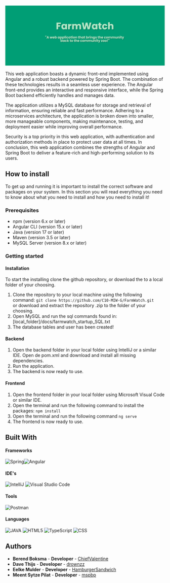 ![FarmWatch](https://github.com/C10-MIW-G/FarmWatch/blob/main/Docs/farmwatchbanner.png)

This web application boasts a dynamic front-end implemented using Angular and a robust backend powered by Spring Boot. The combination of these technologies results in a seamless user experience. The Angular front-end provides an interactive and responsive interface, while the Spring Boot backend efficiently handles and manages data.

The application utilizes a MySQL database for storage and retrieval of information, ensuring reliable and fast performance. Adhering to a microservices architecture, the application is broken down into smaller, more manageable components, making maintenance, testing, and deployment easier while improving overall performance.

Security is a top priority in this web application, with authentication and authorization methods in place to protect user data at all times. In conclusion, this web application combines the strengths of Angular and Spring Boot to deliver a feature-rich and high-performing solution to its users.

## How to install

To get up and running it is important to install the correct software and packages on your system. In this section you will read everything you need to know about what you need to install and how you need to install it!

### Prerequisites
-   npm (version 6.x or later)
-   Angular CLI (version 15.x or later)
-   Java (version 17 or later)
-   Maven (version 3.5 or later)
-   MySQL Server (version 8.x or later)

### Getting started
#### Installation
To start the installing clone the github repository, or download the to a local folder of your choosing.
1. Clone the repository to your local machine using the following command:
`git clone https://github.com/C10-MIW-G/FarmWatch.git`  
or  download and extract the repository .zip to the folder of your choosing.
2. Open MySQL and run the sql commands found in: [local_folder]/docs/farmwatch_startup_SQL.txt
3. The database tables and user has been created!

#### Backend
1.  Open the backend folder in your local folder using IntelliJ or a similar IDE. Open de pom.xml and download and install all missing dependencies.
2. Run the application.
3. The backend is now ready to use. 

#### Frontend
1.  Open the frontend folder in your local folder using Microsoft Visual Code or similar IDE.
2.  Open the terminal and run the following command to install the packages:
`npm install`
3.  Open the terminal and run the following command
`ng serve`
4. The frontend is now ready to use.

## Built With 
#### Frameworks
![Spring](https://img.shields.io/badge/Spring_Boot-F2F4F9?style=for-the-badge&logo=spring-boot)![Angular](https://img.shields.io/badge/angular-%23DD0031.svg?style=for-the-badge&logo=angular&logoColor=white)
 #### IDE's
![IntelliJ](https://img.shields.io/badge/IntelliJ_IDEA-000000.svg?style=for-the-badge&logo=intellij-idea&logoColor=white) ![Visual Studio Code](https://img.shields.io/badge/Visual_Studio_Code-0078D4?style=for-the-badge&logo=visual%20studio%20code&logoColor=white)
#### Tools
![Postman](https://img.shields.io/badge/Postman-FF6C37?style=for-the-badge&logo=postman&logoColor=white)
#### Languages
![JAVA](https://img.shields.io/badge/java-%23ED8B00.svg?style=for-the-badge&logo=java&logoColor=white) ![HTML5](https://img.shields.io/badge/html5-%23E34F26.svg?style=for-the-badge&logo=html5&logoColor=white) ![TypeScript](https://img.shields.io/badge/typescript-%23007ACC.svg?style=for-the-badge&logo=typescript&logoColor=white) ![CSS](https://img.shields.io/badge/CSS3-1572B6?style=for-the-badge&logo=css3&logoColor=white)


## Authors

- **Berend Boksma** - **Developer** - [ChiefValentine](https://github.com/chiefvalentine)
- **Dave Thijs** - **Developer** - [drownzz](https://github.com/drownzz)
- **Eelke Mulder** - **Developer** - [HamburgerSandwich](https://github.com/HamburgerSandwich)
- **Meent Sytze Pilat** - **Developer** - [mspbp](https://github.com/mspbp)
